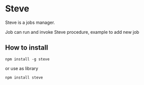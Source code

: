 # Steve

Steve is a jobs manager.

Job can run and invoke Steve procedure, example to add new job

## How to install

```
npm install -g steve
```

or use as library

```
npm install steve
```
